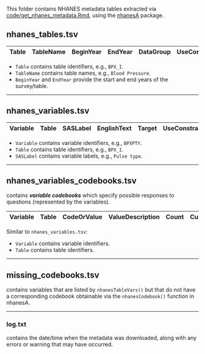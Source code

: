 This folder contains NHANES metadata tables extracted via [code/get_nhanes_metadata.Rmd](https://github.com/ccb-hms/NHANES-metadata/blob/master/code/get_nhanes_metadata.Rmd), using the [nhanesA](https://github.com/cjendres1/nhanes) package.

## nhanes_tables.tsv

| Table | TableName | BeginYear | EndYear | DataGroup | UseConstraints |
| ----------- | ----------- | ----------- | ----------- | ----------- | ----------- |

- `Table` contains table identifiers, e.g., `BPX_I`.
- `TableName` contains table names, e.g., `Blood Pressure`.
- `BeginYear` and `EndYear` provide the start and end years of the survey/table.

---

## nhanes_variables.tsv

| Variable | Table | SASLabel | EnglishText | Target | UseConstraints |
| ----------- | ----------- | ----------- | ----------- | ----------- | ----------- |

- `Variable` contains variable identifiers, e.g., `BPXPTY`.
- `Table` contains table identifiers, e.g., `BPX_I`.
- `SASLabel` contains variable labels, e.g., `Pulse type`.

---

## nhanes_variables_codebooks.tsv 
contains _**variable codebooks**_ which specify possible responses to questions (represented by the variables).

| Variable | Table | CodeOrValue | ValueDescription | Count | Cumulative | SkipToItem |
| ----------- | ----------- | ----------- | ----------- | ----------- | ----------- | ----------- |

Similar to `nhanes_variables.tsv`:
- `Variable` contains variable identifiers.
- `Table` contains table identifiers.

---

## missing_codebooks.tsv
contains variables that are listed by `nhanesTableVars()` but that do not have a corresponding codebook obtainable via the `nhanesCodebook()` function in nhanesA.

--- 

### log.txt
contains the date/time when the metadata was downloaded, along with any errors or warning that may have occurred.